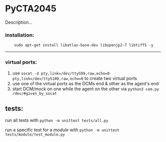 # PyCTA2045
Description...

### installation:
```
    sudo apt-get install libatlas-base-dev libopenjp2-7 libtiff5 -y 
```
------------------- 

### virtual ports:
1. use `socat -d pty,link=/dev/ttyS99,raw,echo=0 pty,link=/dev/ttyS100,raw,echo=0` to create two virtual ports
2. use one of the virtual ports as the DCMs end & other as the agent's end
3. start DCM/mock on one while the agent on the other via `python3 com.py /dev/#given_by_socat`


## tests:
run all tests with `python -m unittest tests/all.py`

run a specific test for a _module_ with `python -m unittest tests/module/test_module.py`